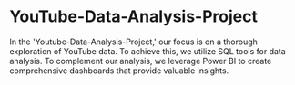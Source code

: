 # YouTube-Data-Analysis-Project
In the 'Youtube-Data-Analysis-Project,' our focus is on a thorough exploration of YouTube data. To achieve this, we utilize SQL tools for data analysis. To complement our analysis, we leverage Power BI to create comprehensive dashboards that provide valuable insights.
